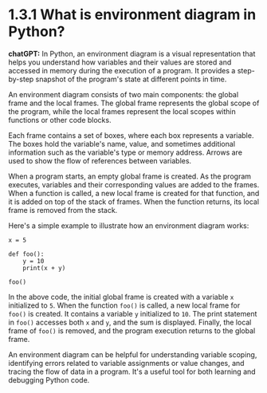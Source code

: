 # 1.3.1 What is environment diagram in Python?

**chatGPT:** In Python, an environment diagram is a visual representation that helps you understand how variables and their values are stored and accessed in memory during the execution of a program. It provides a step-by-step snapshot of the program's state at different points in time.

An environment diagram consists of two main components: the global frame and the local frames. The global frame represents the global scope of the program, while the local frames represent the local scopes within functions or other code blocks.

Each frame contains a set of boxes, where each box represents a variable. The boxes hold the variable's name, value, and sometimes additional information such as the variable's type or memory address. Arrows are used to show the flow of references between variables.

When a program starts, an empty global frame is created. As the program executes, variables and their corresponding values are added to the frames. When a function is called, a new local frame is created for that function, and it is added on top of the stack of frames. When the function returns, its local frame is removed from the stack.

Here's a simple example to illustrate how an environment diagram works:

```
x = 5

def foo():
    y = 10
    print(x + y)

foo()
```

In the above code, the initial global frame is created with a variable `x` initialized to `5`. When the function `foo()` is called, a new local frame for `foo()` is created. It contains a variable `y` initialized to `10`. The print statement in `foo()` accesses both `x` and `y`, and the sum is displayed. Finally, the local frame of `foo()` is removed, and the program execution returns to the global frame.

An environment diagram can be helpful for understanding variable scoping, identifying errors related to variable assignments or value changes, and tracing the flow of data in a program. It's a useful tool for both learning and debugging Python code.